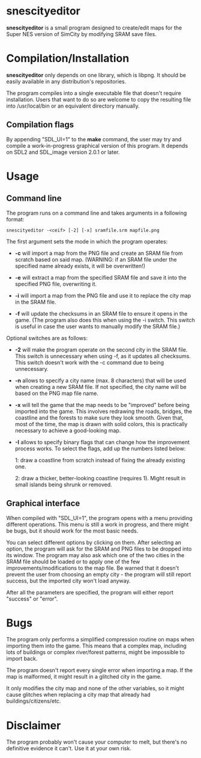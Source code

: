 # snescityeditor

**snescityeditor** is a small program designed to create/edit maps for the Super NES version of SimCity by modifying SRAM save files.

# Compilation/Installation

**snescityeditor** only depends on one library, which is libpng. It should be easily available in any distribution's repositories.

The program compiles into a single executable file that doesn't require installation. Users that want to do so are welcome to copy the resulting file into /usr/local/bin or an equivalent directory manually.

## Compilation flags

By appending "SDL\_UI=1" to the **make** command, the user may try and compile a work-in-progress graphical version of this program. It depends on SDL2 and SDL\_image version 2.0.1 or later.

# Usage

## Command line

The program runs on a command line and takes arguments in a following format:

    snescityeditor -<ceif> [-2] [-x] sramfile.srm mapfile.png

The first argument sets the mode in which the program operates:

* **-c** will import a map from the PNG file and create an SRAM file from scratch based on said map. (WARNING: if an SRAM file under the specified name already exists, it will be overwritten!)

* **-e** will extract a map from the specified SRAM file and save it into the specified PNG file, overwriting it.

* **-i** will import a map from the PNG file and use it to replace the city map in the SRAM file.

* **-f** will update the checksums in an SRAM file to ensure it opens in the game. (The program also does this when using the -i switch. This switch is useful in case the user wants to manually modify the SRAM file.)

Optional switches are as follows:

* **-2** will make the program operate on the second city in the SRAM file. This switch is unnecessary when using -f, as it updates all checksums. This switch doesn't work with the -c command due to being unnecessary.

* **-n** allows to specify a city name (max. 8 characters) that will be used when creating a new SRAM file. If not specified, the city name will be based on the PNG map file name.

* **-x** will tell the game that the map needs to be "improved" before being imported into the game. This involves redrawing the roads, bridges, the coastline and the forests to make sure they look smooth. Given that, most of the time, the map is drawn with solid colors, this is practically necessary to achieve a good-looking map.

* **-I** allows to specify binary flags that can change how the improvement process works. To select the flags, add up the numbers listed below:

  1: draw a coastline from scratch instead of fixing the already existing one.

  2: draw a thicker, better-looking coastline (requires 1). Might result in small islands being shrunk or removed.

## Graphical interface

When compiled with "SDL\_UI=1", the program opens with a menu providing different operations. This menu is still a work in progress, and there might be bugs, but it should work for the most basic needs.

You can select different options by clicking on them. After selecting an option, the program will ask for the SRAM and PNG files to be dropped into its window. The program may also ask which one of the two cities in the SRAM file should be loaded or to apply one of the few improvements/modifications to the map file. Be warned that it doesn't prevent the user from choosing an empty city - the program will still report success, but the imported city won't load anyway.

After all the parameters are specified, the program will either report "success" or "error".

# Bugs

The program only performs a simplified compression routine on maps when importing them into the game. This means that a complex map, including lots of buildings or complex river/forest patterns, might be impossible to import back.

The program doesn't report every single error when importing a map. If the map is malformed, it might result in a glitched city in the game.

It only modifies the city map and none of the other variables, so it might cause glitches when replacing a city map that already had buildings/citizens/etc. 

# Disclaimer

The program probably won't cause your computer to melt, but there's no definitive evidence it can't. Use it at your own risk.
